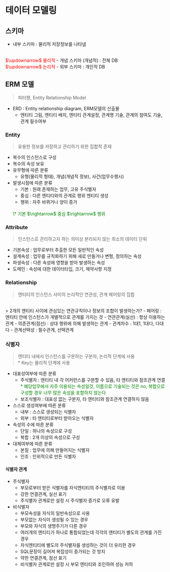 # 데이터 모델링
## 스키마
- 내부 스키마 : 물리적 저장정보를 나타냄
<br/>
  <span style = "color : red">$\updownarrow$ 물리적</span>
- 개념 스키마 (개념적) : 전체 DB
<br/>
  <span style = "color : red">$\updownarrow$ 논리적</span>
- 외부 스키마 : 개인적 DB

## ERM 모델
> 피터첸, Entity Relationship Model
- ERD : Entity relationship diagram, ERM모델의 산출물
  - 엔티티 그림, 엔티티 배치, 엔티티 관계설정, 관계명 기술, 관계의 참여도 기술, 관계 필수여부
### Entity
> 유용한 정보를 저장하고 관리하기 위한 집합적 존재
- 복수의 인스턴스로 구성
- 복수의 속성 보유
- 유무형에 따른 분류
  - 유형(물리적 형태), 개념(개념적 정보), 사건(업무수행시)
- 발생시점에 따른 분류
  - 기본 : 원래 존재하는 업무, 고유 주식별자
  - 중심 : 다른 엔티티와의 관계로 행위 엔티티 생성
  - 행위 : 자주 바뀌거나 양이 증가
  <br/>
  <span style = "color : green">\* 기본 $\rightarrow$ 중심 $\rightarrow$ 행위</span>

### Attribute
> 인스턴스로 관리하고자 하는 의미상 분리되지 않는 최소의 데이터 단위
- 기본속성 : 업무로부터 추출한 모든 일반적인 속성
- 설계속성 : 업무를 규칙화하기 위해 새로 만들거나 변형, 정의하는 속성
- 파생속성 : 다른 속성에 영향을 받아 발생하는 속성
- 도메인 : 속성에 대한 데이터타입, 크기, 제약사항 지정

### Relationship
> 엔티티의 인스턴스 사이의 논리적인 연관성, 관계 페어링의 집합
<br/>
> 2개의 엔티티 사이에 관심있는 연관규칙이나 정보의 조합이 발생하는가?
- 페어링 : 엔티티 안에 인스턴스가 개별적으로 관계를 가지는 것
- 연관관계(실선) : 항상 이용하는 관계
- 의존관계(점선) : 상대 행위에 의해 발생하는 관계
- 관계차수 : 1대1, 1대다, 다대다
- 관계선택성 : 필수관계, 선택관계

### 식별자
> 엔티티 내에서 인스턴스를 구분하는 구분자, 논리적 단계에 사용
> <br/>
> \* Key는 물리적 단계에 사용
- 대표성여부에 따른 분류
  - 주식별자 : 엔티티 내 각 어커런스를 구분할 수 있음, 타 엔티티와 참조관계 연결
    <span style = "color : green">\* 해당업무에서 자주 이용되는 속성일것, 이름으로 기술되는 것은 no, 복합으로 구성할 경우 너무 많은 속성을 포함하지 않는다</span>
  - 보조식별자 : 대표성 없는 구분자, 타 엔티티와 참조관계 연결하지 않음
- 스스로 생성여부에 따른 분류
  - 내부 : 스스로 생성되는 식별자
  - 외부 : 타 엔티티로부터 받아오는 식별자
- 속성의 수에 따른 분류
  - 단일 : 하나의 속성으로 구성
  - 복합 : 2개 이상의 속성으로 구성
- 대체여부에 따른 분류
  - 본질 : 업무에 의해 만들어지는 식별자
  - 인조 : 인위적으로 만든 식별자
#### 식별자 관계
- 주식별자
  - 부모로부터 받은 식별자를 자식엔티티의 주식별자로 이용
  - 강한 연결관계, 실선 표기
  - 주식별자 관계로만 설정 시 주식별자 증가로 오류 유발
- 비식별자
  - 부모속성을 자식의 일반속성으로 사용
  - 부모없는 자식이 생성될 수 있는 경우
  - 부모와 자식의 생명주기가 다른 경우
  - 여러개의 엔티티가 하나로 통합되었는데 각각의 엔티티가 별도의 관계를 가진 경우
  - 자식엔티티에 별도의 주식별자를 생성하는 것이 더 유리한 경우
  - SQL문장이 길어져 복잡성이 증가되는 것 방지
  - 약한 연결관계, 점선 표기
  - 비식별자 관계로만 설정 시 부모 엔티티와 조인하여 성능 저하